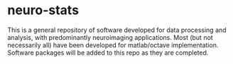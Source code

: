 # neuro-stats
This is a general repository of software developed for data processing and analysis, with predominantly neuroimaging applications.
Most (but not necessarily all) have been developed for matlab/octave implementation.
Software packages will be added to this repo as they are completed.
